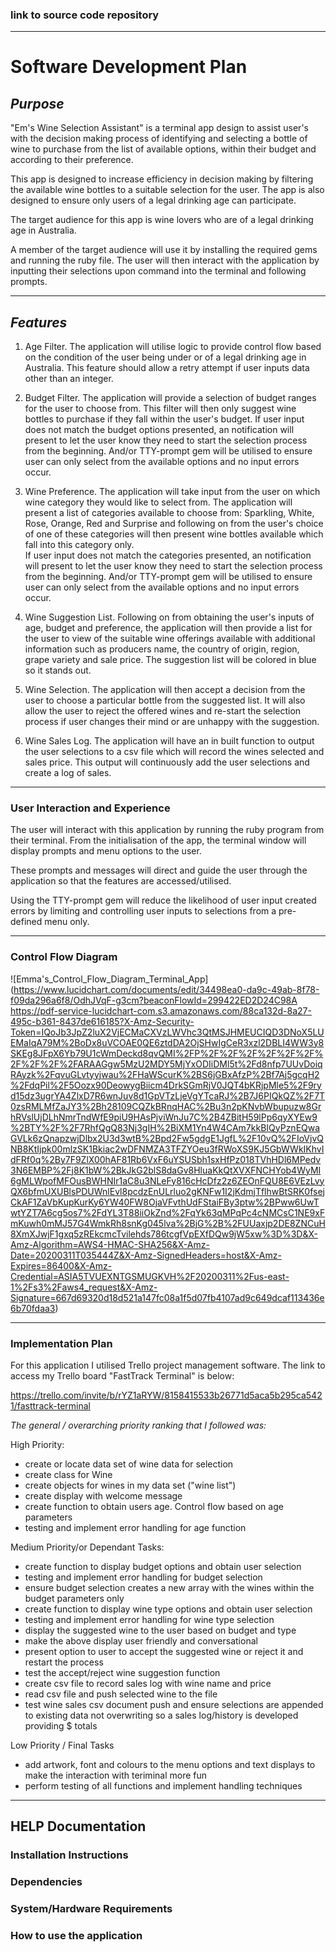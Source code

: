 ### link to source code repository

--- 

# Software Development Plan

## *Purpose*

"Em's Wine Selection Assistant" is a terminal app design to assist user's with the decision making process of identifying and selecting a bottle of wine to purchase from the list of available options, within their budget and according to their preference.

This app is designed to increase efficiency in decision making by filtering the available wine bottles to a suitable selection for the user. The app is also designed to ensure only users of a legal drinking age can participate.

The target audience for this app is wine lovers who are of a legal drinking age in Australia. 

A member of the target audience will use it by installing the required gems and running the ruby file. 
The user will then interact with the application by inputting their selections upon command into the terminal and following prompts.    
    
 --- 

## *Features*

1. Age Filter. The application will utilise logic to provide control flow based on the condition of the user being under or of a legal drinking age in Australia. This feature should allow a retry attempt if user inputs data other than an integer.

2. Budget Filter. The application will provide a selection of budget ranges for the user to choose from. This filter will then only suggest wine bottles to purchase if they fall within the user's budget. If user input does not match the budget options presented, an notification will present to let the user know they need to start the selection process from the beginning. And/or TTY-prompt gem will be utilised to ensure user can only select from the available options and no input errors occur.

3. Wine Preference. The application will take input from the user on which wine category they would like to select from. The application will present a list of categories available to choose from: Sparkling, White, Rose, Orange, Red and Surprise and following on from the user's choice of one of these categories will then present wine bottles available which fall into this category only.   
If user input does not match the categories  presented, an notification will present to let the user know they need to start the selection process from the beginning. And/or TTY-prompt gem will be utilised to ensure user can only select from the available options and no input errors occur.

4. Wine Suggestion List. Following on from obtaining the user's inputs of age, budget and preference, the application will then provide a list for the user to view of the suitable wine offerings available with additional information such as producers name, the country of origin, region, grape variety and sale price. The suggestion list will be colored in blue so it stands out.

5. Wine Selection. The application will then accept a decision from the user to choose a particular bottle from the suggested list. It will also allow the user to reject the offered wines and re-start the selection process if user changes their mind or are unhappy with the suggestion. 

6. Wine Sales Log. The application will have an in built function to output the user selections to a csv file which will record the wines selected and sales price. This output will continuously add the user selections and create a log of sales.  


--- 

### User Interaction and Experience 


The user will interact with this application by running the ruby program from their terminal. From the initialisation of the app, the terminal window will display prompts and menu options to the user. 

These prompts and messages will direct and guide the user through the application so that the features are accessed/utilised. 

Using the TTY-prompt gem will reduce the likelihood of user input created errors by limiting and controlling user inputs to selections from a pre-defined menu only. 

---   


### Control Flow Diagram

![Emma's_Control_Flow_Diagram_Terminal_App](https://www.lucidchart.com/documents/edit/34498ea0-da9c-49ab-8f78-f09da296a6f8/OdhJVqF-g3cm?beaconFlowId=299422ED2D24C98A
https://pdf-service-lucidchart-com.s3.amazonaws.com/88ca132d-8a27-495c-b361-8437de616185?X-Amz-Security-Token=IQoJb3JpZ2luX2VjECMaCXVzLWVhc3QtMSJHMEUCIQD3DNoX5LUEMaIqA79M%2BoDx8uVCOAE0QE6ztdDA2OjSHwIgCeR3xzl2DBLI4WW3y8SKEg8JFpX6Yb79U1cWmDeckd8qvQMI%2FP%2F%2F%2F%2F%2F%2F%2F%2F%2F%2FARAAGgw5MzU2MDY5MjYxODIiDMl5t%2Fd8nfp7UUvDoiqRAyzk%2FqvuGLvtyyjwau%2FHaWScurK%2BS6jGBxAfzP%2Bf7Aj5gcqH2%2FdqPil%2F5Oozx90DeowygBiicm4DrkSGmRjV0JQT4bKRjpMle5%2F9ryd15dz3ugrYA4ZlxD7R6wnJuv8d1GpVTzLjeVgYTcaRJ%2B7J6PIQkQZ%2F7T0zsRMLMfZaJY3%2Bh28109CQZkBRnqHAC%2Bu3n2pKNvbWbupuzw8GrhRVslUjDLhNmrTndWfE9piU9HAsPjviWnJu7C%2B4ZBitH59lPp6qyXYEw9%2BTY%2F%2F7RhfQgQ83Nj3gIH%2BiXM1Yn4W4CAm7kkBIQyPznEQwaGVLk6zQnapzwjDlbx2U3d3wtB%2Bpd2Fw5gdgE1JgfL%2F10vQ%2FIoVjvQNB8KtIjpk00mlzSK1Bkiac2wDFNMZA3TFZYOeu3fRWoXS9KJ5GbWWkIKhvIdFRf0q%2By7F9ZlX00hAF81Rb6VxF6uYSUSbh1sxHfPz018TVhHDl6MPedv3N6EMBP%2Fj8K1bW%2BkJkG2blS8daGv8HluaKkQtXVXFNCHYob4WyMI6gMLWpofMFOusBWHNIr1aC8u3NLeFy816cHcDfz2z6ZEOnFQU8E6VEzLvyQX6bfmUXUBlsPDUWnlEvl8pcdzEnULrluo2gKNFw1I2jKdmjTflhwBtSRK0fsejCkAF1ZaVbKupKurKy6YW40FW8OjaVFvthUdFStaiFBy3ptw%2BPww6UwTwtYZT7A6cg5os7%2FdYL3T88iiOkZnd%2FqYk63qMPqPc4cNMCsC1NE9xFmKuwh0mMJ57G4WmkRh8snKg045lva%2BjG%2B%2FUUaxjp2DE8ZNCuH8XmXJwjF1gxq5zREkcmcTvilehds786tcgfVpEXfDQw9jW5xw%3D%3D&X-Amz-Algorithm=AWS4-HMAC-SHA256&X-Amz-Date=20200311T035444Z&X-Amz-SignedHeaders=host&X-Amz-Expires=86400&X-Amz-Credential=ASIA5TVUEXNTGSMUGKVH%2F20200311%2Fus-east-1%2Fs3%2Faws4_request&X-Amz-Signature=667d69320d18d521a147fc08a1f5d07fb4107ad9c649dcaf113436e6b70fdaa3)

--- 

### Implementation Plan 

For this application I utilised Trello project management software. 
The link to access my Trello board "FastTrack Terminal" is below:

https://trello.com/invite/b/rYZ1aRYW/8158415533b26771d5aca5b295ca5421/fasttrack-terminal 

*The general / overarching priority ranking that I followed was:*

High Priority: 
 - create or locate data set of wine data for selection
 - create class for Wine 
 - create objects for wines in my data set ("wine list")
 - create display with welcome message
 - create function to obtain users age. Control flow based on age parameters 
 - testing and implement error handling for age function 

Medium Priority/or Dependant Tasks:
- create function to display budget options and obtain user selection
- testing and implement error handling for budget selection 
- ensure budget selection creates a new array with the wines within the budget parameters only
- create function to display wine type options and obtain user selection
- testing and implement error handling for wine type selection 
- display the suggested wine to the user based on budget and type 
- make the above display user friendly and conversational 
- present option to user to accept the suggested wine or reject it and restart the process 
- test the accept/reject wine suggestion function  
- create csv file to record sales log with wine name and price
- read csv file and push selected wine to the file
- test wine sales csv document push and ensure selections are appended to existing data not overwriting so a sales log/history is developed providing $ totals 

Low Priority / Final Tasks
- add artwork, font and colours to the menu options and text displays to make the interaction with teriminal more fun 
- perform testing of all functions and implement handling techniques 

--- 

## HELP Documentation 

### Installation Instructions


### Dependencies 


### System/Hardware Requirements


### How to use the application
